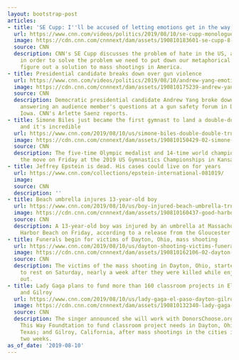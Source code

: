 ```yaml
---
layout: bootstrap-post
articles:
- title: 'SE Cupp: I''ll be accused of letting emotions get in the way, but...'
  url: https://www.cnn.com/videos/politics/2019/08/10/se-cupp-monologue-we-must-do-something-about-guns-unfiltered-vpx.cnn
  image: https://cdn.cnn.com/cnnnext/dam/assets/190810183601-se-cupp-8-10-01-super-tease.jpg
  source: CNN
  description: CNN's SE Cupp discusses the problem of hate in the US, adding that
    in order to solve the problem we need to put down our metaphorical weapons to
    figure out a solution to mass shootings in America.
- title: Presidential candidate breaks down over gun violence
  url: https://www.cnn.com/videos/politics/2019/08/10/andrew-yang-emotional-gun-control-iowa-nr-vpx.cnn
  image: https://cdn.cnn.com/cnnnext/dam/assets/190810175239-andrew-yang-crying-8-10-2019-super-tease.jpg
  source: CNN
  description: Democratic presidential candidate Andrew Yang broke down in tears when
    answering an audience member's questions at a gun safety forum in Des Moines,
    Iowa. CNN's Arlette Saenz reports.
- title: Simone Biles just became the first gymnast to land a double-double dismount,
    and it's incredible
  url: https://www.cnn.com/2019/08/10/us/simone-biles-double-double-trnd/index.html
  image: https://cdn.cnn.com/cnnnext/dam/assets/190810150429-02-simone-biles-0810-super-tease.jpg
  source: CNN
  description: The five-time Olympic medalist and 14-time world champion completed
    the move on Friday at the 2019 US Gymnastics Championships in Kansas City, Missouri.
- title: Jeffrey Epstein is dead. His cases could live on for years
  url: https://www.cnn.com/collections/epstein-international-081019/
  image: 
  source: CNN
  description: ''
- title: Beach umbrella injures 13-year-old boy
  url: https://www.cnn.com/2019/08/10/us/boy-injured-beach-umbrella-trnd/index.html
  image: https://cdn.cnn.com/cnnnext/dam/assets/190810160437-good-harbor-beach-restricted-super-tease.jpg
  source: CNN
  description: A 13-year-old boy was injured by an umbrella at Massachusetts' Good
    Harbor Beach on Friday, according to a release from the Gloucester Fire Department.
- title: Funerals begin for victims of Dayton, Ohio, mass shooting
  url: https://www.cnn.com/2019/08/10/us/dayton-shooting-victims-funerals/index.html
  image: https://cdn.cnn.com/cnnnext/dam/assets/190810162106-02-dayton-shooting-funeral-super-tease.jpg
  source: CNN
  description: The victims of the mass shooting in Dayton, Ohio, started being laid
    to rest on Saturday, nearly a week after they were killed while enjoying a night
    out.
- title: Lady Gaga plans to fund more than 160 classroom projects in El Paso, Dayton
    and Gilroy
  url: https://www.cnn.com/2019/08/10/us/lady-gaga-el-paso-dayton-gilroy-donate-trnd/index.html
  image: https://cdn.cnn.com/cnnnext/dam/assets/190810132340-lady-gaga-0224-super-tease.jpg
  source: CNN
  description: The singer announced she will work with DonorsChoose.org and her Born
    This Way Foundtation to fund classroom project needs in Dayton, Ohio; El Paso,
    Texas; and Gilroy, California, after mass shootings in the cities in the past
    two weeks.
as_of_date: '2019-08-10'
---
```


